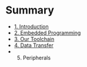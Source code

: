 # Summary

* [1. Introduction](README.md)
* [2. Embedded Programming](c-programming.md)
* [3. Our Toolchain](setting-up-your-environment.md)
* [4. Data Transfer](serial-peripheral-interface-spi.md)
* 5. Peripherals

